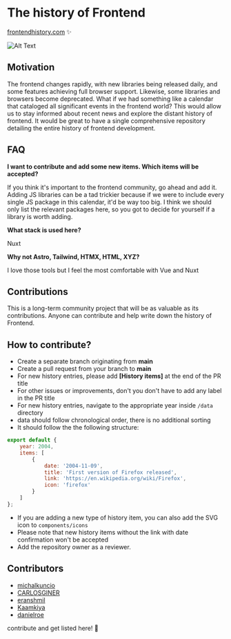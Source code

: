 # The history of Frontend

[frontendhistory.com](https://frontendhistory.com) ✨

![Alt Text](public/ogimagefb.jpg)

## Motivation

The frontend changes rapidly, with new libraries being released daily, and some features achieving full browser support. Likewise, some libraries and browsers become deprecated. What if we had something like a calendar that cataloged all significant events in the frontend world? This would allow us to stay informed about recent news and explore the distant history of frontend. It would be great to have a single comprehensive repository detailing the entire history of frontend development.

## FAQ

**I want to contribute and add some new items. Which items will be accepted?**

If you think it's important to the frontend community, go ahead and add it. Adding JS libraries can be a tad trickier because if we were to include every single JS package in this calendar, it'd be way too big. I think we should only list the relevant packages here, so you got to decide for yourself if a library is worth adding.

**What stack is used here?**

Nuxt

**Why not Astro, Tailwind, HTMX, HTML, XYZ?**

I love those tools but I feel the most comfortable with Vue and Nuxt

## Contributions

This is a long-term community project that will be as valuable as its contributions. Anyone can contribute and help write down the history of Frontend.

## How to contribute?

- Create a separate branch originating from **main**
- Create a pull request from your branch to **main**
- For new history entries, please add **[History items]** at the end of the PR title
- For other issues or improvements, don't you don't have to add any label in the PR title
- For new history entries, navigate to the appropriate year inside `/data` directory
- data should follow chronological order, there is no additional sorting
- It should follow the the following structure:

```js
export default {
    year: 2004,
    items: [
        {
            date: '2004-11-09',
            title: 'First version of Firefox released',
            link: 'https://en.wikipedia.org/wiki/Firefox',
            icon: 'firefox'
        }
    ]
};
```

- If you are adding a new type of history item, you can also add the SVG icon to `components/icons`
- Please note that new history items without the link with date confirmation won't be accepted
- Add the repository owner as a reviewer.

## Contributors

- [michalkuncio](https://github.com/michalkuncio/)
- [CARLOSGINER](https://github.com/CARLOSGINER)
- [eranshmil](https://github.com/eranshmil)
- [Kaamkiya](https://github.com/Kaamkiya)
- [danielroe](https://github.com/danielroe)

<p>contribute and get listed here! 🥳</p>
